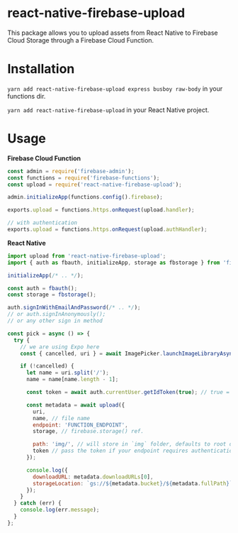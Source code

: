 # react-native-firebase-upload

This package allows you to upload assets from React Native to Firebase Cloud Storage through a Firebase Cloud Function.

# Installation

`yarn add react-native-firebase-upload express busboy raw-body` in your functions dir.

`yarn add react-native-firebase-upload` in your React Native project.

# Usage

**Firebase Cloud Function**

```javascript
const admin = require('firebase-admin');
const functions = require('firebase-functions');
const upload = require('react-native-firebase-upload');

admin.initializeApp(functions.config().firebase);

exports.upload = functions.https.onRequest(upload.handler);

// with authentication
exports.upload = functions.https.onRequest(upload.authHandler);
```

**React Native**

```javascript
import upload from 'react-native-firebase-upload';
import { auth as fbauth, initializeApp, storage as fbstorage } from 'firebase';

initializeApp(/* .. */);

const auth = fbauth();
const storage = fbstorage();

auth.signInWithEmailAndPassword(/* .. */);
// or auth.signInAnonymously();
// or any other sign in method

const pick = async () => {
  try {
    // we are using Expo here
    const { cancelled, uri } = await ImagePicker.launchImageLibraryAsync();

    if (!cancelled) {
      let name = uri.split('/');
      name = name[name.length - 1];

      const token = await auth.currentUser.getIdToken(true); // true = forceRefresh

      const metadata = await upload({
        uri,
        name, // file name
        endpoint: 'FUNCTION_ENDPOINT',
        storage, // firebase.storage() ref.

        path: 'img/', // will store in `img` folder, defaults to root directory `/`
        token // pass the token if your endpoint requires authentication
      });

      console.log({
        downloadURL: metadata.downloadURLs[0],
        storageLocation: `gs://${metadata.bucket}/${metadata.fullPath}`
      });
    }
  } catch (err) {
    console.log(err.message);
  }
};
```
